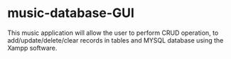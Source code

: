 # music-database-GUI
This music application will allow the user to perform CRUD operation, to add/update/delete/clear records in tables and MYSQL database using the Xampp software.
